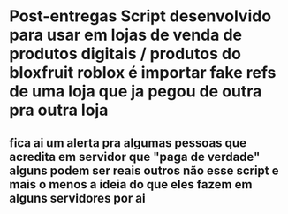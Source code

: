 # Post-entregas Script desenvolvido para usar em lojas de venda de produtos digitais / produtos do bloxfruit roblox é importar fake refs de uma loja que ja pegou de outra pra outra loja 
## fica ai um alerta pra algumas pessoas que acredita em servidor que "paga de verdade" alguns podem ser reais outros não esse script e mais o menos a ideia do que eles fazem em alguns servidores por ai
